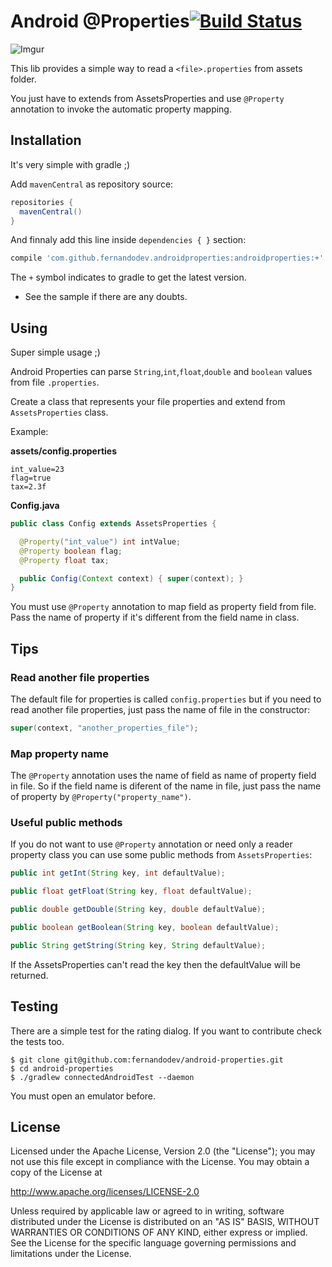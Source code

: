 Android @Properties[![Build Status](https://travis-ci.org/fernandodev/android-properties.svg)](https://travis-ci.org/fernandodev/android-properties)
==

![Imgur](http://i.imgur.com/UsSJEIB.jpg)

This lib provides a simple way to read a `<file>.properties` from assets folder.

You just have to extends from AssetsProperties and use `@Property` annotation to invoke the automatic property mapping.

## Installation

It's very simple with gradle ;)

Add `mavenCentral` as repository source:

```gradle
repositories {
  mavenCentral()
}
```

And finnaly add this line inside `dependencies { }` section:

```gradle
compile 'com.github.fernandodev.androidproperties:androidproperties:+'
```

The `+` symbol indicates to gradle to get the latest version.

* See the sample if there are any doubts.

## Using

Super simple usage ;)

Android Properties can parse `String`,`int`,`float`,`double` and `boolean` values from file `.properties`.

Create a class that represents your file properties and extend from `AssetsProperties` class.

Example:

**assets/config.properties**
```
int_value=23
flag=true
tax=2.3f
```

**Config.java**
```java
public class Config extends AssetsProperties {

  @Property("int_value") int intValue;
  @Property boolean flag;
  @Property float tax;

  public Config(Context context) { super(context); }
}
```

You must use `@Property` annotation to map field as property field from file. Pass the name of property if it's different from
the field name in class.

## Tips

### Read another file properties

The default file for properties is called `config.properties` but if you need to read another file properties, just pass the name of file in the constructor:

```java
super(context, "another_properties_file");
```

### Map property name

The `@Property` annotation uses the name of field as name of property field in file. So if the field name is diferent of the name in file, just pass the name of property by `@Property("property_name")`.

### Useful public methods

If you do not want to use `@Property` annotation or need only a reader property class you can use some public methods from `AssetsProperties`:

```java
public int getInt(String key, int defaultValue);

public float getFloat(String key, float defaultValue);

public double getDouble(String key, double defaultValue);

public boolean getBoolean(String key, boolean defaultValue);

public String getString(String key, String defaultValue);
```

If the AssetsProperties can't read the key then the defaultValue will be returned.

## Testing

There are a simple test for the rating dialog. If you want to contribute check the tests too.

```shell
$ git clone git@github.com:fernandodev/android-properties.git
$ cd android-properties
$ ./gradlew connectedAndroidTest --daemon
```

You must open an emulator before.

## License

Licensed under the Apache License, Version 2.0 (the "License");
you may not use this file except in compliance with the License.
You may obtain a copy of the License at

   http://www.apache.org/licenses/LICENSE-2.0

Unless required by applicable law or agreed to in writing, software
distributed under the License is distributed on an "AS IS" BASIS,
WITHOUT WARRANTIES OR CONDITIONS OF ANY KIND, either express or implied.
See the License for the specific language governing permissions and
limitations under the License.